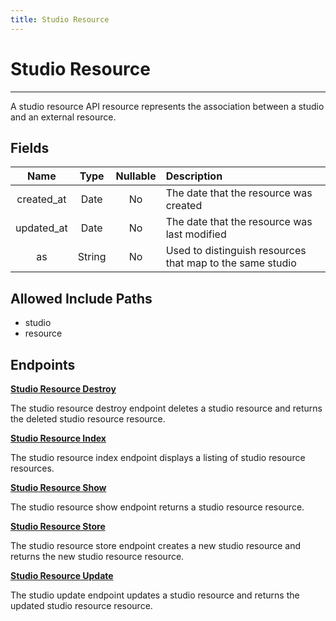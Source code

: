 ```yaml
---
title: Studio Resource
---
```


# Studio Resource

---

A studio resource API resource represents the association between a studio and an external resource.

## Fields

|    Name    |  Type   | Nullable | Description                                               |
| :--------: | :-----: | :------: | :-------------------------------------------------------- |
| created_at | Date    | No       | The date that the resource was created                    |
| updated_at | Date    | No       | The date that the resource was last modified              |
| as         | String  | No       | Used to distinguish resources that map to the same studio |

## Allowed Include Paths

* studio
* resource

## Endpoints

**[Studio Resource Destroy](/wiki/studioresource/destroy/)**

The studio resource destroy endpoint deletes a studio resource and returns the deleted studio resource resource.

**[Studio Resource Index](/wiki/studioresource/index/)**

The studio resource index endpoint displays a listing of studio resource resources.

**[Studio Resource Show](/wiki/studioresource/show/)**

The studio resource show endpoint returns a studio resource resource.

**[Studio Resource Store](/wiki/studioresource/store/)**

The studio resource store endpoint creates a new studio resource and returns the new studio resource resource.

**[Studio Resource Update](/wiki/studioresource/update/)**

The studio update endpoint updates a studio resource and returns the updated studio resource resource.